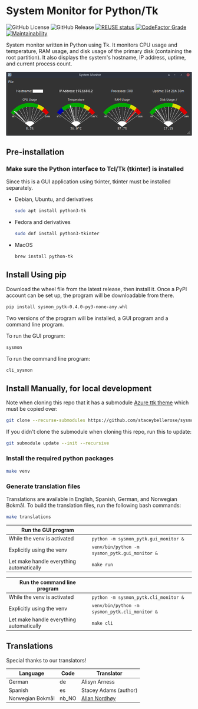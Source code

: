 # System Monitor for Python/Tk

<!--
SPDX-FileCopyrightText: © 2024 Stacey Adams <stacey.belle.rose@gmail.com>

SPDX-License-Identifier: MIT
-->

![GitHub License](https://img.shields.io/github/license/staceybellerose/sysmon-pytk?color=7C4DFF)
![GitHub Release](https://img.shields.io/github/v/release/staceybellerose/sysmon-pytk)
[![REUSE status](https://api.reuse.software/badge/github.com/staceybellerose/sysmon-pytk)](https://api.reuse.software/info/github.com/staceybellerose/sysmon-pytk)
[![CodeFactor Grade](https://img.shields.io/codefactor/grade/github/staceybellerose/sysmon-pytk?logo=codefactor)](https://www.codefactor.io/repository/github/staceybellerose/sysmon-pytk)
[![Maintainability](https://api.codeclimate.com/v1/badges/556c93bf800d0d58e7e4/maintainability)](https://codeclimate.com/github/staceybellerose/sysmon-pytk/maintainability)

System monitor written in Python using Tk. It monitors CPU usage and
temperature, RAM usage, and disk usage of the primary disk (containing the
root partition). It also displays the system's hostname, IP address, uptime,
and current process count.

![Main Window](images/main_window.png)

## Pre-installation

### Make sure the Python interface to Tcl/Tk (tkinter) is installed

Since this is a GUI application using tkinter, tkinter must be installed
separately.

* Debian, Ubuntu, and derivatives

    ```bash
    sudo apt install python3-tk
    ```

* Fedora and derivatives

    ```bash
    sudo dnf install python3-tkinter
    ```

* MacOS

    ```bash
    brew install python-tk
    ```

## Install Using pip

Download the wheel file from the latest release, then install it. Once a PyPI
account can be set up, the program will be downloadable from there.

```bash
pip install sysmon_pytk-0.4.0-py3-none-any.whl
```

Two versions of the program will be installed, a GUI program and a command line
program.

To run the GUI program:

```bash
sysmon
```

To run the command line program:

```bash
cli_sysmon
```

## Install Manually, for local development

Note when cloning this repo that it has a submodule
[Azure ttk theme](https://github.com/rdbende/Azure-ttk-theme)
which must be copied over:

```bash
git clone --recurse-submodules https://github.com/staceybellerose/sysmon-pytk.git
```

If you didn't clone the submodule when cloning this repo, run this to update:

```bash
git submodule update --init --recursive
```

### Install the required python packages

```bash
make venv
```

### Generate translation files

Translations are available in English, Spanish, German, and Norwegian Bokmål.
To build the translation files, run the following bash commands:

```bash
make translations
```

| Run the GUI program | |
|-|-|
| While the venv is activated | `python -m sysmon_pytk.gui_monitor &` |
| Explicitly using the venv | `venv/bin/python -m sysmon_pytk.gui_monitor &` |
| Let make handle everything automatically | `make run` |

| Run the command line program | |
|-|-|
| While the venv is activated | `python -m sysmon_pytk.cli_monitor &` |
| Explicitly using the venv | `venv/bin/python -m sysmon_pytk.cli_monitor &` |
| Let make handle everything automatically | `make cli` |

## Translations

Special thanks to our translators!

| Language         | Code  | Translator |
|------------------|-------|------------|
| German           | de    | Alisyn Arness |
| Spanish          | es    | Stacey Adams (author) |
| Norwegian Bokmål | nb_NO | [Allan Nordhøy](https://github.com/comradekingu) |
